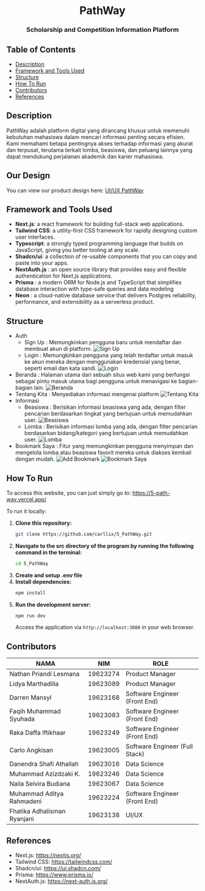 <h1 align="center">PathWay</h1>
<h3 align="center">Scholarship and Competition Information Platform</h3>

## Table of Contents

- [Description](#description)
- [Framework and Tools Used](#framework-and-tools-used)
- [Structure](#structure)
- [How To Run](#how-to-run)
- [Contributors](#contributors)
- [References](#references)

## Description

PathWay adalah platform digital yang dirancang khusus untuk memenuhi kebutuhan mahasiswa dalam mencari informasi penting secara efisien. Kami memahami betapa pentingnya akses terhadap informasi yang akurat dan terpusat, terutama terkait lomba, beasiswa, dan peluang lainnya yang dapat mendukung perjalanan akademik dan karier mahasiswa.

## Our Design

You can view our product design here: [UI/UX PathWay](https://www.figma.com/design/kMmKd0qZefcR8vuVvpLIkq/Milestone-SPARTA?node-id=0-1&t=Rh7239TIMCCG2krN-1)

## Framework and Tools Used

- **Next.js**: a react framework for building full-stack web applications.
- **Tailwind CSS**: a utility-first CSS framework for rapidly designing custom user interfaces.
- **Typescript**: a strongly typed programming language that builds on JavaScript, giving you better tooling at any scale.
- **Shadcn/ui**: a collection of re-usable components that you can copy and paste into your apps.
- **NextAuth.js** : an open source library that provides easy and flexible authentication for Next.js applications.
- **Prisma** : a modern ORM for Node.js and TypeScript that simplifies database interaction with type-safe queries and data modeling
- **Neon** : a cloud-native database service that delivers Postgres reliability, performance, and extensibility as a serverless product.

## Structure

- Auth
  - Sign Up : Memungkinkan pengguna baru untuk mendaftar dan membuat akun di platform.
    ![Sign Up](image/signup.png)
  - Login : Memungkinkan pengguna yang telah terdaftar untuk masuk ke akun mereka dengan menggunakan kredensial yang benar, seperti email dan kata sandi.
    ![Login](image/login.png)
- Beranda : Halaman utama dari sebuah situs web kami yang berfungsi sebagai pintu masuk utama bagi pengguna untuk menavigasi ke bagian-bagian lain.
  ![Beranda](image/beranda.png)
- Tentang Kita : Menyediakan informasi mengenai platform
  ![Tentang Kita](image/tentangkita.png)
- Informasi
  - Beasiswa : Berisikan informasi beasiswa yang ada, dengan filter pencarian berdasarkan tingkat yang bertujuan untuk memudahkan user.
    ![Beasiswa](image/beasiswa.png)
  - Lomba : Berisikan informasi lomba yang ada, dengan filter pencarian berdasarkan bidang/kategori yang bertujuan untuk memudahkan user.
    ![Lomba](image/lomba.png)
- Bookmark Saya : Fitur yang memungkinkan pengguna menyimpan dan mengelola lomba atau beasiswa favorit mereka untuk diakses kembali dengan mudah.
  ![Add Bookmark](image/bookmarkadd.png)
  ![Bookmark Saya](image/bookmarksaya.png)

## How To Run

To access this website, you can just simply go to:
https://5-path-way.vercel.app/

To run it locally:

1. **Clone this repository:**
   ```bash
   git clone https://github.com/carllix/5_PathWay.git
   ```
2. **Navigate to the src directory of the program by running the following command in the terminal:**
   ```bash
   cd 5_PathWay
   ```
3. **Create and setup .env file**
4. **Install dependencies:**
   ```bash
   npm install
   ```
5. **Run the development server:**
   ```bash
   npm run dev
   ```
   Access the application via `http://localhost:3000` in your web browser.

## Contributors

| **NAMA**                    | **NIM**  | **ROLE**                       |
| --------------------------- | -------- | ------------------------------ |
| Nathan Priandi Lesmana      | 19623274 | Product Manager                |
| Lidya Marthadilla           | 19623089 | Product Manager                |
| Darren Mansyl               | 19623168 | Software Engineer (Front End)  |
| Faqih Muhammad Syuhada      | 19623083 | Software Engineer (Front End)  |
| Raka Daffa Iftikhaar        | 19623249 | Software Engineer (Front End)  |
| Carlo Angkisan              | 19623005 | Software Engineer (Full Stack) |
| Danendra Shafi Athallah     | 19623016 | Data Science                   |
| Muhammad Azizdzaki K.       | 19623246 | Data Science                   |
| Naila Selvira Budiana       | 19623067 | Data Science                   |
| Muhammad Aditya Rahmadeni   | 19623224 | Software Engineer (Front End)  |
| Fhatika Adhalisman Ryanjani | 19623138 | UI/UX                          |

## References

- Next.js: https://nextjs.org/
- Tailwind CSS: https://tailwindcss.com/
- Shadcn/ui: https://ui.shadcn.com/
- Prisma: https://www.prisma.io/
- NextAuth.js: https://next-auth.js.org/
